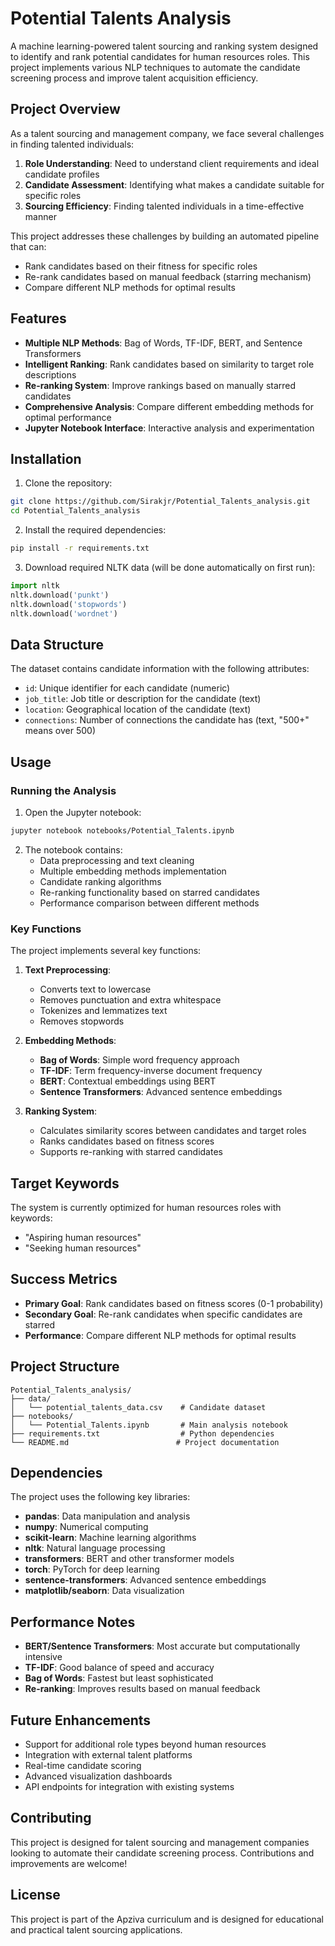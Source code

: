 # Potential Talents Analysis

A machine learning-powered talent sourcing and ranking system designed to identify and rank potential candidates for human resources roles. This project implements various NLP techniques to automate the candidate screening process and improve talent acquisition efficiency.

## Project Overview

As a talent sourcing and management company, we face several challenges in finding talented individuals:
1. **Role Understanding**: Need to understand client requirements and ideal candidate profiles
2. **Candidate Assessment**: Identifying what makes a candidate suitable for specific roles
3. **Sourcing Efficiency**: Finding talented individuals in a time-effective manner

This project addresses these challenges by building an automated pipeline that can:
- Rank candidates based on their fitness for specific roles
- Re-rank candidates based on manual feedback (starring mechanism)
- Compare different NLP methods for optimal results

## Features

- **Multiple NLP Methods**: Bag of Words, TF-IDF, BERT, and Sentence Transformers
- **Intelligent Ranking**: Rank candidates based on similarity to target role descriptions
- **Re-ranking System**: Improve rankings based on manually starred candidates
- **Comprehensive Analysis**: Compare different embedding methods for optimal performance
- **Jupyter Notebook Interface**: Interactive analysis and experimentation

## Installation

1. Clone the repository:
```bash
git clone https://github.com/Sirakjr/Potential_Talents_analysis.git
cd Potential_Talents_analysis
```

2. Install the required dependencies:
```bash
pip install -r requirements.txt
```

3. Download required NLTK data (will be done automatically on first run):
```python
import nltk
nltk.download('punkt')
nltk.download('stopwords')
nltk.download('wordnet')
```

## Data Structure

The dataset contains candidate information with the following attributes:
- `id`: Unique identifier for each candidate (numeric)
- `job_title`: Job title or description for the candidate (text)
- `location`: Geographical location of the candidate (text)
- `connections`: Number of connections the candidate has (text, "500+" means over 500)

## Usage

### Running the Analysis

1. Open the Jupyter notebook:
```bash
jupyter notebook notebooks/Potential_Talents.ipynb
```

2. The notebook contains:
   - Data preprocessing and text cleaning
   - Multiple embedding methods implementation
   - Candidate ranking algorithms
   - Re-ranking functionality based on starred candidates
   - Performance comparison between different methods

### Key Functions

The project implements several key functions:

1. **Text Preprocessing**: 
   - Converts text to lowercase
   - Removes punctuation and extra whitespace
   - Tokenizes and lemmatizes text
   - Removes stopwords

2. **Embedding Methods**:
   - **Bag of Words**: Simple word frequency approach
   - **TF-IDF**: Term frequency-inverse document frequency
   - **BERT**: Contextual embeddings using BERT
   - **Sentence Transformers**: Advanced sentence embeddings

3. **Ranking System**:
   - Calculates similarity scores between candidates and target roles
   - Ranks candidates based on fitness scores
   - Supports re-ranking with starred candidates

## Target Keywords

The system is currently optimized for human resources roles with keywords:
- "Aspiring human resources"
- "Seeking human resources"

## Success Metrics

- **Primary Goal**: Rank candidates based on fitness scores (0-1 probability)
- **Secondary Goal**: Re-rank candidates when specific candidates are starred
- **Performance**: Compare different NLP methods for optimal results

## Project Structure

```
Potential_Talents_analysis/
├── data/
│   └── potential_talents_data.csv    # Candidate dataset
├── notebooks/
│   └── Potential_Talents.ipynb       # Main analysis notebook
├── requirements.txt                  # Python dependencies
└── README.md                        # Project documentation
```

## Dependencies

The project uses the following key libraries:
- **pandas**: Data manipulation and analysis
- **numpy**: Numerical computing
- **scikit-learn**: Machine learning algorithms
- **nltk**: Natural language processing
- **transformers**: BERT and other transformer models
- **torch**: PyTorch for deep learning
- **sentence-transformers**: Advanced sentence embeddings
- **matplotlib/seaborn**: Data visualization

## Performance Notes

- **BERT/Sentence Transformers**: Most accurate but computationally intensive
- **TF-IDF**: Good balance of speed and accuracy
- **Bag of Words**: Fastest but least sophisticated
- **Re-ranking**: Improves results based on manual feedback

## Future Enhancements

- Support for additional role types beyond human resources
- Integration with external talent platforms
- Real-time candidate scoring
- Advanced visualization dashboards
- API endpoints for integration with existing systems

## Contributing

This project is designed for talent sourcing and management companies looking to automate their candidate screening process. Contributions and improvements are welcome!

## License

This project is part of the Apziva curriculum and is designed for educational and practical talent sourcing applications. 